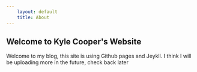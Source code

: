 ```yaml
---
    layout: default 
    title: About 
---
```


## Welcome to Kyle Cooper's Website
Welcome to my blog, this site is using Github pages and Jeykll. 
I think I will be uploading more in the future, check back later
